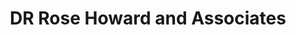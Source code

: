 ---
title: "DR Rose Howard and Associates"
url: /redwood-city/dr-rose-howard-and-associates/
shop: Allgemein
---